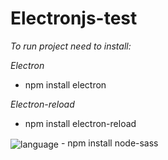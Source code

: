 # Electronjs-test
<em>
  To run project need to install:
</em>

<em>Electron</em>
- npm install electron

<em>Electron-reload</em>
- npm install electron-reload

<img alt='language' src='https://img.shields.io/badge/Sass-CC6699?style=for-the-badge&logo=sass&logoColor=white' align='center'>
- npm install node-sass
